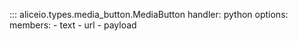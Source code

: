 ::: aliceio.types.media_button.MediaButton
    handler: python
    options:
      members:
        - text
        - url
        - payload
